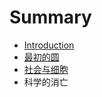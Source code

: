 # Summary

* [Introduction](README.md)
* [最初的圆](zui_chu_de_yuan.md)
* [社会与细胞](she_hui_yu_xi_bao.md)
* 科学的消亡

